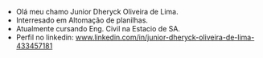 - Olá meu chamo Junior Dheryck Oliveira de Lima.
- Interresado em Altomação de planilhas.
- Atualmente cursando Eng. Civil na Estacio de SA.
- Perfil no linkedin: www.linkedin.com/in/junior-dheryck-oliveira-de-lima-433457181

<!---
JDheryck/JDheryck is a ✨ special ✨ repository because its `README.md` (this file) appears on your GitHub profile.
You can click the Preview link to take a look at your changes.
--->
